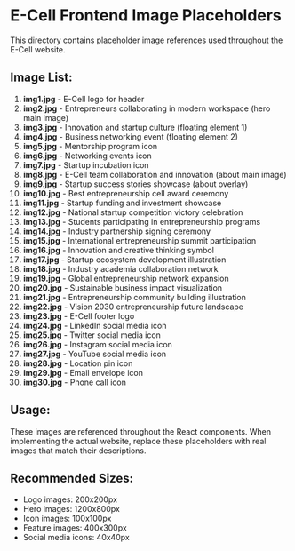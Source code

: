 # E-Cell Frontend Image Placeholders

This directory contains placeholder image references used throughout the E-Cell website.

## Image List:

1. **img1.jpg** - E-Cell logo for header
2. **img2.jpg** - Entrepreneurs collaborating in modern workspace (hero main image)
3. **img3.jpg** - Innovation and startup culture (floating element 1)
4. **img4.jpg** - Business networking event (floating element 2)
5. **img5.jpg** - Mentorship program icon
6. **img6.jpg** - Networking events icon
7. **img7.jpg** - Startup incubation icon
8. **img8.jpg** - E-Cell team collaboration and innovation (about main image)
9. **img9.jpg** - Startup success stories showcase (about overlay)
10. **img10.jpg** - Best entrepreneurship cell award ceremony
11. **img11.jpg** - Startup funding and investment showcase
12. **img12.jpg** - National startup competition victory celebration
13. **img13.jpg** - Students participating in entrepreneurship programs
14. **img14.jpg** - Industry partnership signing ceremony
15. **img15.jpg** - International entrepreneurship summit participation
16. **img16.jpg** - Innovation and creative thinking symbol
17. **img17.jpg** - Startup ecosystem development illustration
18. **img18.jpg** - Industry academia collaboration network
19. **img19.jpg** - Global entrepreneurship network expansion
20. **img20.jpg** - Sustainable business impact visualization
21. **img21.jpg** - Entrepreneurship community building illustration
22. **img22.jpg** - Vision 2030 entrepreneurship future landscape
23. **img23.jpg** - E-Cell footer logo
24. **img24.jpg** - LinkedIn social media icon
25. **img25.jpg** - Twitter social media icon
26. **img26.jpg** - Instagram social media icon
27. **img27.jpg** - YouTube social media icon
28. **img28.jpg** - Location pin icon
29. **img29.jpg** - Email envelope icon
30. **img30.jpg** - Phone call icon

## Usage:

These images are referenced throughout the React components. When implementing the actual website, replace these placeholders with real images that match their descriptions.

## Recommended Sizes:

- Logo images: 200x200px
- Hero images: 1200x800px
- Icon images: 100x100px
- Feature images: 400x300px
- Social media icons: 40x40px
